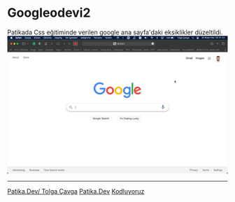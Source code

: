 # Googleodevi2

Patikada Css eğitiminde verilen google ana sayfa'daki eksiklikler düzeltildi.
![Ekran Alıntısı](https://github.com/Cavga1903/kodluyoruz-css-odev-3/blob/master/assets/Ekran%20Resmi%202023-04-23%2003.31.02.png)

---

[Patika.Dev/ Tolga Çavga](https://app.patika.dev/tcavgaa)
[Patika.Dev](https://www.patika.dev)
[Kodluyoruz](https://kodluyoruz.org/tr/kodluyoruz/)
